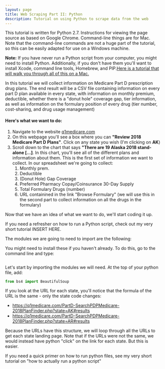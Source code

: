 ```yaml
---
layout: page
title: Web Scraping Part II: Python
description: Tutorial on using Python to scrape data from the web
---
```


This tutorial is written for Python 2.7. Instructions for viewing the page source as based on Google Chrome. Command-line things are for Mac. Note that the command-line
commands are not a huge part of the tutorial, so this can be easily adapted for use on a Windows machine. 


<div class="alert-info">
  <p><strong>Note:</strong> If you have never run a Python script from your computer, you might need to install Python. Additionally, if you don't have them you'll want to install Xcode, command line tools, Homebrew,
and PIP.<a href="https://www.macworld.co.uk/how-to/mac/coding-with-python-on-mac-3635912/">Here is a tutorial that will walk you through all of this on a Mac.</a></p>
</div>

In this tutorial we will collect information on Medicare Part D prescription drug plans. The end result will be a CSV file containing information on every part D plan available in every state, with information on monthly premium, deductible, whether there is a "donut hole"
coverage gap, tier information, as well as information on the formulary position of every drug (tier number, cost-sharing, and drug usage management)

#### Here's what we want to do:
1. Navigate to the website [q1medicare.com](https://q1medicare.com)
2. On this webpage you'll see a box where you can **"Review 2018 Medicare Part D Plans"**. Click on any state you wish (I'm clicking on **AK**)
3. Scroll down to the chart that says **"There are 19 Alaska 2018 stand-alone [...]**. In this chart, you'll see all of the different plans and
information about them. This is the first set of information we want to collect. In our spreadsheet we're going to collect:
   1. Monthly prem.
   2. Deductible
   3. (Donut Hole) Gap Coverage
   4. Preferred Pharmacy Copay/Coinsurance 30-Day Supply
   5. Total Formulary Drugs (number)
   6. URL containined in the link "Browse Formulary" (we will use this in the second part to collect information on all the drugs in the formulary)
   
   
   
Now that we have an idea of what we want to do, we'll start coding it up.

If you need a refresher on how to run a Python script, check out my very short tutorial INSERT HERE.

The modules we are going to need to import are the following:

You might need to install these if you haven't already. To do this, go to the command line and type:
```bash

```

Let's start by importing the modules we will need. At the top of your python file, add:
```python
from bs4 import BeautifulSoup
```



If you look at the URL for each state, you'll notice that the formula of the URL is the same - only the state code changes:
- https://q1medicare.com/PartD-SearchPDPMedicare-2018PlanFinder.php?state=AK#results
- https://q1medicare.com/PartD-SearchPDPMedicare-2018PlanFinder.php?state=AR#results

Because the URLs have this structure, we will loop through all the URLs to get each state landing page. Note that if the URLs were not the same, we would
instead have python "click" on the link for each state. But this is easier.











If you need a quick primer on how to run python files, see my very short tutorial on "how to actually run a python script" 


